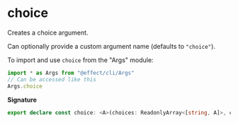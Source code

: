 # choice

Creates a choice argument.

Can optionally provide a custom argument name (defaults to `"choice"`).

To import and use `choice` from the "Args" module:

```ts
import * as Args from "@effect/cli/Args"
// Can be accessed like this
Args.choice
```

**Signature**

```ts
export declare const choice: <A>(choices: ReadonlyArray<[string, A]>, config?: Args.BaseArgsConfig) => Args<A>
```
